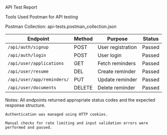 API Test Report

Tools Used
Postman for API testing

Postman Collection: api-tests.postman_collection.json

| Endpoint                      | Method | Purpose           | Status |
| --------------------          | ------ | ----------------- | ------ |
| `/api/auth/signup`            | POST   | User registration | Passed |
| `/api/auth/login`             | POST   | User login        | Passed |
| `/api/user/applications`      | GET    | Fetch reminders   | Passed |
| `/api/user/resume`            | DEL    | Create reminder   | Passed |
| `/api/user/app/reminders/`    | PUT    | Update reminder   | Passed |
| `/api/user/documents`         | DELETE | Delete reminder   | Passed |


Notes:
    All endpoints returned appropriate status codes and the expected response structure.

    Authentication was managed using HTTP cookies.

    Manual checks for rate limiting and input validation errors were performed and passed.